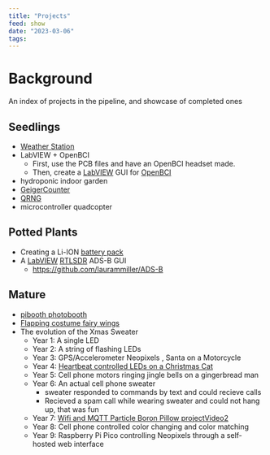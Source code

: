 ```yaml
---
title: "Projects"
feed: show
date: "2023-03-06"
tags: 
---
```

# Background

An index of projects in the pipeline, and showcase of completed ones

## Seedlings
- [Weather Station](notes/myprojects/environmental/WeatherStation.md)
- LabVIEW + OpenBCI
	- First, use the PCB files and have an OpenBCI headset made. 
	- Then, create a [LabVIEW](notes/software/labview/LabVIEW.md) GUI for [OpenBCI](notes/electrical/biomedical/openBCI/OpenBCI.md)
- hydroponic indoor garden
- [GeigerCounter](notes/myprojects/environmental/GeigerCounter.md)
- [QRNG](notes/myprojects/electrical/QRNG.md)
- microcontroller quadcopter

## Potted Plants
- Creating a Li-ION [battery pack](notes/myprojects/electrical/BatteryPacks.md)
- A [LabVIEW](notes/software/labview/LabVIEW.md) [RTLSDR](notes/electrical/RF/RTLSDR/RTL-SDR.md) ADS-B GUI
	- https://github.com/laurammiller/ADS-B

## Mature
- [pibooth photobooth](notes/myprojects/python/pibooth.md)
- [Flapping costume fairy wings](https://youtu.be/5IRo4BEg1Yw)
- The evolution of the Xmas Sweater
	- Year 1: A single LED
	- Year 2: A string of flashing LEDs
	- Year 3: GPS/Accelerometer Neopixels , Santa on a Motorcycle
	- Year 4: [Heartbeat controlled LEDs on a Christmas Cat](https://youtu.be/hRNXAWwt218)
	- Year 5: Cell phone motors ringing jingle bells on a gingerbread man
	- Year 6: An actual cell phone sweater
		- sweater responded to commands by text and could recieve calls
		- Recieved a spam call while wearing sweater and could not hang up, that was fun
	- Year 7: [Wifi and MQTT Particle Boron Pillow project](https://youtu.be/myvxh5iQPjU)[Video2](https://youtu.be/1e68_r3FYWs)
	- Year 8: Cell phone controlled color changing and color matching 
	- Year 9: Raspberry Pi Pico controlling Neopixels through a self-hosted web interface

